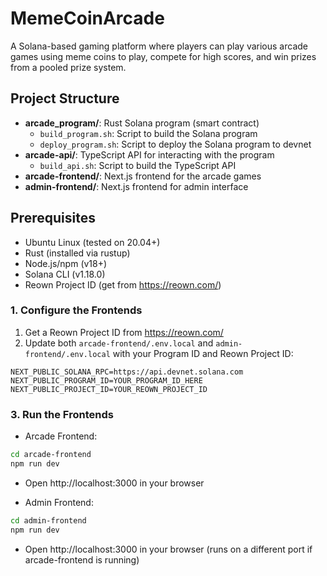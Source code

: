 # MemeCoinArcade

A Solana-based gaming platform where players can play various arcade games using meme coins to play, compete for high scores, and win prizes from a pooled prize system.

## Project Structure

- **arcade_program/**: Rust Solana program (smart contract)
  - `build_program.sh`: Script to build the Solana program
  - `deploy_program.sh`: Script to deploy the Solana program to devnet
- **arcade-api/**: TypeScript API for interacting with the program
  - `build_api.sh`: Script to build the TypeScript API
- **arcade-frontend/**: Next.js frontend for the arcade games
- **admin-frontend/**: Next.js frontend for admin interface

## Prerequisites

- Ubuntu Linux (tested on 20.04+)
- Rust (installed via rustup)
- Node.js/npm (v18+)
- Solana CLI (v1.18.0)
- Reown Project ID (get from https://reown.com/)

### 1. Configure the Frontends

1. Get a Reown Project ID from https://reown.com/
2. Update both `arcade-frontend/.env.local` and `admin-frontend/.env.local` with your Program ID and Reown Project ID:

```
NEXT_PUBLIC_SOLANA_RPC=https://api.devnet.solana.com
NEXT_PUBLIC_PROGRAM_ID=YOUR_PROGRAM_ID_HERE
NEXT_PUBLIC_PROJECT_ID=YOUR_REOWN_PROJECT_ID
```

### 3. Run the Frontends

- Arcade Frontend:

```bash
cd arcade-frontend
npm run dev
```

- Open http://localhost:3000 in your browser

- Admin Frontend:

```bash
cd admin-frontend
npm run dev
```

- Open http://localhost:3000 in your browser (runs on a different port if arcade-frontend is running)

